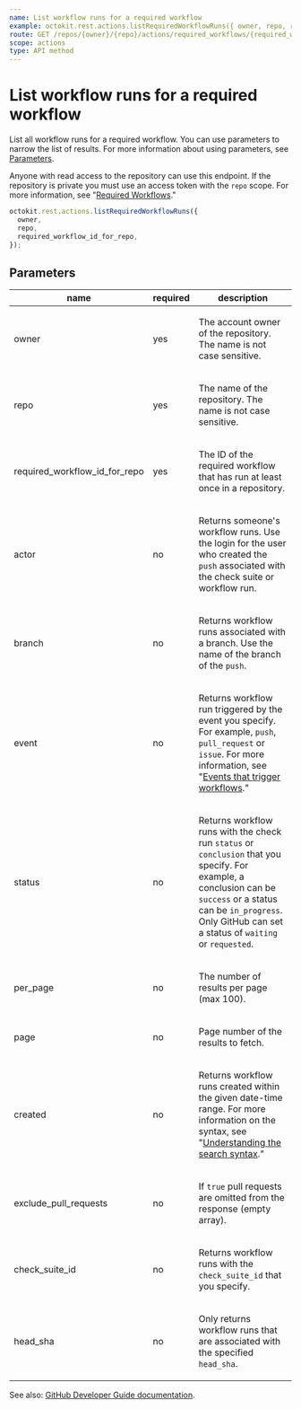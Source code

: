 ```yaml
---
name: List workflow runs for a required workflow
example: octokit.rest.actions.listRequiredWorkflowRuns({ owner, repo, required_workflow_id_for_repo })
route: GET /repos/{owner}/{repo}/actions/required_workflows/{required_workflow_id_for_repo}/runs
scope: actions
type: API method
---
```


# List workflow runs for a required workflow

List all workflow runs for a required workflow. You can use parameters to narrow the list of results. For more information about using parameters, see [Parameters](https://docs.github.com/rest/overview/resources-in-the-rest-api#parameters).

Anyone with read access to the repository can use this endpoint. If the repository is private you must use an access token with the `repo` scope. For more information, see "[Required Workflows](https://docs.github.com/actions/using-workflows/required-workflows)."

```js
octokit.rest.actions.listRequiredWorkflowRuns({
  owner,
  repo,
  required_workflow_id_for_repo,
});
```

## Parameters

<table>
  <thead>
    <tr>
      <th>name</th>
      <th>required</th>
      <th>description</th>
    </tr>
  </thead>
  <tbody>
    <tr><td>owner</td><td>yes</td><td>

The account owner of the repository. The name is not case sensitive.

</td></tr>
<tr><td>repo</td><td>yes</td><td>

The name of the repository. The name is not case sensitive.

</td></tr>
<tr><td>required_workflow_id_for_repo</td><td>yes</td><td>

The ID of the required workflow that has run at least once in a repository.

</td></tr>
<tr><td>actor</td><td>no</td><td>

Returns someone's workflow runs. Use the login for the user who created the `push` associated with the check suite or workflow run.

</td></tr>
<tr><td>branch</td><td>no</td><td>

Returns workflow runs associated with a branch. Use the name of the branch of the `push`.

</td></tr>
<tr><td>event</td><td>no</td><td>

Returns workflow run triggered by the event you specify. For example, `push`, `pull_request` or `issue`. For more information, see "[Events that trigger workflows](https://docs.github.com/actions/automating-your-workflow-with-github-actions/events-that-trigger-workflows)."

</td></tr>
<tr><td>status</td><td>no</td><td>

Returns workflow runs with the check run `status` or `conclusion` that you specify. For example, a conclusion can be `success` or a status can be `in_progress`. Only GitHub can set a status of `waiting` or `requested`.

</td></tr>
<tr><td>per_page</td><td>no</td><td>

The number of results per page (max 100).

</td></tr>
<tr><td>page</td><td>no</td><td>

Page number of the results to fetch.

</td></tr>
<tr><td>created</td><td>no</td><td>

Returns workflow runs created within the given date-time range. For more information on the syntax, see "[Understanding the search syntax](https://docs.github.com/search-github/getting-started-with-searching-on-github/understanding-the-search-syntax#query-for-dates)."

</td></tr>
<tr><td>exclude_pull_requests</td><td>no</td><td>

If `true` pull requests are omitted from the response (empty array).

</td></tr>
<tr><td>check_suite_id</td><td>no</td><td>

Returns workflow runs with the `check_suite_id` that you specify.

</td></tr>
<tr><td>head_sha</td><td>no</td><td>

Only returns workflow runs that are associated with the specified `head_sha`.

</td></tr>
  </tbody>
</table>

See also: [GitHub Developer Guide documentation](https://docs.github.com/rest/reference/actions#list-required-workflow-runs).
